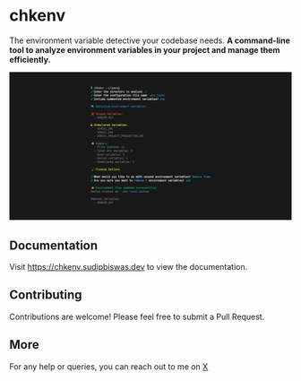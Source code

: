 # chkenv

The environment variable detective your codebase needs. **A command-line tool to analyze environment variables in your project and manage them efficiently.**

![hero](www/public/og.png)

## Documentation

Visit https://chkenv.sudipbiswas.dev to view the documentation.

## Contributing

Contributions are welcome! Please feel free to submit a Pull Request.

## More

For any help or queries, you can reach out to me on [X](https://x.com/sudipbiswas_7)
